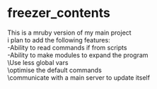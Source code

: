 # freezer_contents

This is a mruby version of my main project <br />
i plan to add the following features: <br />
-Ability to read commands if from scripts <br />
-Ability to make modules to expand the program <br />
\Use less global vars <br />
\optimise the default commands <br />
\communicate with a main server to update itself <br />
